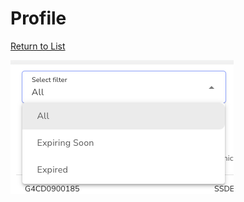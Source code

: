 # Profile
[Return to List](/documentation/tenant-portal/index)

![Profile Link](assets/img/profile-link.png "Profile Link")
